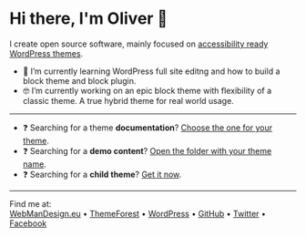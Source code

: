 # Hi there, I'm Oliver 👋

I create open source software, mainly focused on [accessibility ready WordPress themes](https://www.webmandesign.eu/project-tag/accessibility-ready/).

- 🤔 I’m currently learning WordPress full site editng and how to build a block theme and block plugin.
- 🤓 I’m currently working on an epic block theme with flexibility of a classic theme. A true hybrid theme for real world usage.

---

- ❓ Searching for a theme **documentation**? [Choose the one for your theme](https://webmandesign.github.io/docs/).
- ❓ Searching for a **demo content**? [Open the folder with your theme name](https://github.com/webmandesign/demo-content).
- ❓ Searching for a **child theme**? [Get it now](https://github.com/webmandesign/child-theme).

---

Find me at:  
[WebManDesign.eu](https://www.webmandesign.eu/) • [ThemeForest](https://themeforest.net/user/webmandesign) • [WordPress](https://profiles.wordpress.org/webmandesign/) • [GitHub](https://github.com/webmandesign) • [Twitter](https://twitter.com/webmandesigneu) • [Facebook](https://www.facebook.com/webmandesigneu)

<!--
**webmandesign/webmandesign** is a ✨ _special_ ✨ repository because its `README.md` (this file) appears on your GitHub profile.

Here are some ideas to get you started:

- 🔭 I’m currently working on ...
- 🌱 I’m currently learning ...
- 👯 I’m looking to collaborate on ...
- 🤔 I’m looking for help with ...
- 💬 Ask me about ...
- 📫 How to reach me: ...
- 😄 Pronouns: ...
- ⚡ Fun fact: ...
-->
